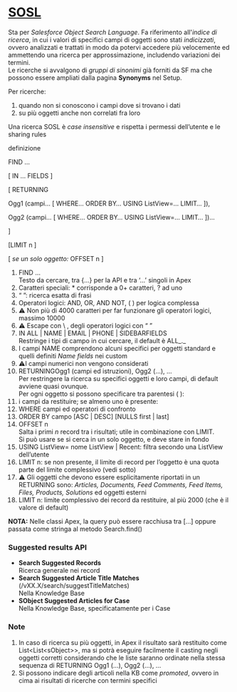 # [SOSL](https://developer.salesforce.com/docs/atlas.en-us.soql\_sosl.meta/soql\_sosl/sforce\_api\_calls\_sosl.htm?\_ga=2.247912135.1390319515.1693192700-850010389.1693188698) <a href="#toc162445437" id="toc162445437"></a>

Sta per _Salesforce Object Search Language_. Fa riferimento all'_indice di ricerca_, in cui i valori di specifici campi di oggetti sono stati _indicizzati_, ovvero analizzati e trattati in modo da potervi accedere più velocemente ed ammettendo una ricerca per approssimazione, includendo variazioni dei termini.\
Le ricerche si avvalgono di _gruppi di sinonimi_ già forniti da SF ma che possono essere ampliati dalla pagina **Synonyms** nel Setup.

Per ricerche:

1. quando non si conoscono i campi dove si trovano i dati
2. su più oggetti anche non correlati fra loro

Una ricerca SOSL è _case insensitive_ e rispetta i permessi dell’utente e le sharing rules

definizione

FIND …

\[ IN … FIELDS ]

\[ RETURNING

Ogg1 (campi… \[ WHERE… ORDER BY… USING ListView=… LIMIT… ]),

Ogg2 (campi… \[ WHERE… ORDER BY… USING ListView=… LIMIT… ])…

]

\[LIMIT n ]

\[ _se un solo oggetto:_ OFFSET n ]

1. FIND …\
   Testo da cercare, tra {…} per la API e tra ‘…’ singoli in Apex
2. Caratteri speciali: \* corrisponde a 0+ caratteri, ? ad uno
3. “ ”: ricerca esatta di frasi
4. Operatori logici: AND, OR, AND NOT, ( ) per logica complessa
5. ⚠️ Non più di 4000 caratteri per far funzionare gli operatori logici, massimo 10000
6. ⚠️ Escape con \ , degli operatori logici con “ ”
7. IN ALL | NAME | EMAIL | PHONE | SIDEBARFIELDS\
   Restringe i tipi di campo in cui cercare, il default è ALL_._
8. I campi NAME comprendono alcuni specifici per oggetti standard e quelli definiti _Name fields_ nei custom
9. ⚠️I campi numerici non vengono considerati
10. RETURNINGOgg1 (campi ed istruzioni), Ogg2 (…), …\
    Per restringere la ricerca su specifici oggetti e loro campi, di default avviene quasi ovunque.\
    Per ogni oggetto si possono specificare tra parentesi ( ):
11. i campi da restituire; se almeno uno è presente:
12. WHERE campi ed operatori di confronto
13. ORDER BY campo \[ASC | DESC] \[NULLS first | last]
14. OFFSET n\
    Salta i primi _n_ record tra i risultati; utile in combinazione con LIMIT.\
    Si può usare se si cerca in un solo oggetto, e deve stare in fondo
15. USING ListView= nome ListView | Recent: filtra secondo una ListView dell’utente
16. LIMIT n: se non presente, il limite di record per l’oggetto è una quota parte del limite complessivo (vedi sotto)
17. ⚠️ Gli oggetti che devono essere esplicitamente riportati in un RETURNING sono: _Articles, Documents, Feed Comments, Feed Items, Files, Products, Solutions_ ed oggetti esterni
18. LIMIT n: limite complessivo dei record da restituire, al più 2000 (che è il valore di default)

**NOTA:** Nelle classi Apex, la query può essere racchiusa tra \[…] oppure passata come stringa al metodo Search.find()

### Suggested results API <a href="#toc162445438" id="toc162445438"></a>

* **Search Suggested Records**\
  Ricerca generale nei record
* **Search Suggested Article Title Matches** (/vXX.X/search/suggestTitleMatches)\
  Nella Knowledge Base
* **SObject Suggested Articles for Case**\
  Nella Knowledge Base, specificatamente per i Case

### Note <a href="#toc162445439" id="toc162445439"></a>

1. In caso di ricerca su più oggetti, in Apex il risultato sarà restituito come List\<List\<sObject>>, ma si potrà eseguire facilmente il casting negli oggetti corretti considerando che le liste saranno ordinate nella stessa sequenza di RETURNING Ogg1 (…), Ogg2 (…), …
2. Si possono indicare degli articoli nella KB come _promoted_, ovvero in cima ai risultati di ricerche con termini specifici
